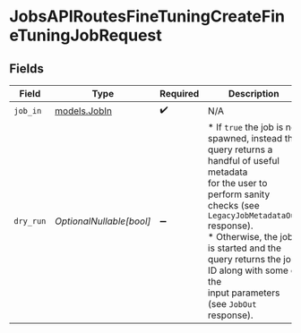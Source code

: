 # JobsAPIRoutesFineTuningCreateFineTuningJobRequest


## Fields

| Field                                                                                                                                                                                                                                                                                                          | Type                                                                                                                                                                                                                                                                                                           | Required                                                                                                                                                                                                                                                                                                       | Description                                                                                                                                                                                                                                                                                                    |
| -------------------------------------------------------------------------------------------------------------------------------------------------------------------------------------------------------------------------------------------------------------------------------------------------------------- | -------------------------------------------------------------------------------------------------------------------------------------------------------------------------------------------------------------------------------------------------------------------------------------------------------------- | -------------------------------------------------------------------------------------------------------------------------------------------------------------------------------------------------------------------------------------------------------------------------------------------------------------- | -------------------------------------------------------------------------------------------------------------------------------------------------------------------------------------------------------------------------------------------------------------------------------------------------------------- |
| `job_in`                                                                                                                                                                                                                                                                                                       | [models.JobIn](../models/jobin.md)                                                                                                                                                                                                                                                                             | :heavy_check_mark:                                                                                                                                                                                                                                                                                             | N/A                                                                                                                                                                                                                                                                                                            |
| `dry_run`                                                                                                                                                                                                                                                                                                      | *OptionalNullable[bool]*                                                                                                                                                                                                                                                                                       | :heavy_minus_sign:                                                                                                                                                                                                                                                                                             | * If `true` the job is not spawned, instead the query returns a handful of useful metadata<br/>  for the user to perform sanity checks (see `LegacyJobMetadataOut` response).<br/>* Otherwise, the job is started and the query returns the job ID along with some of the<br/>  input parameters (see `JobOut` response).<br/> |
